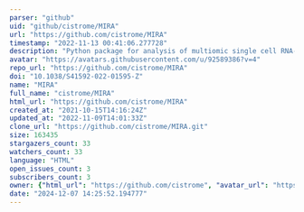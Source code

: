 ```yaml
---
parser: "github"
uid: "github/cistrome/MIRA"
url: "https://github.com/cistrome/MIRA"
timestamp: "2022-11-13 00:41:06.277728"
description: "Python package for analysis of multiomic single cell RNA-seq and ATAC-seq."
avatar: "https://avatars.githubusercontent.com/u/92589386?v=4"
repo_url: "https://github.com/cistrome/MIRA"
doi: "10.1038/S41592-022-01595-Z"
name: "MIRA"
full_name: "cistrome/MIRA"
html_url: "https://github.com/cistrome/MIRA"
created_at: "2021-10-15T14:16:24Z"
updated_at: "2022-11-09T14:01:33Z"
clone_url: "https://github.com/cistrome/MIRA.git"
size: 163435
stargazers_count: 33
watchers_count: 33
language: "HTML"
open_issues_count: 3
subscribers_count: 3
owner: {"html_url": "https://github.com/cistrome", "avatar_url": "https://avatars.githubusercontent.com/u/92589386?v=4", "login": "cistrome", "type": "User"}
date: "2024-12-07 14:25:52.194777"
---
```

